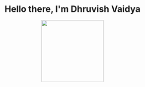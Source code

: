 <div id="header" align="center">
  <h1>Hello there, I'm Dhruvish Vaidya </h1>
  <img src="https://stablecog.com/gallery/o/3f5940b0-47d5-4b2b-8878-9d4dd6ec7a8e" width="200" />
</div>
